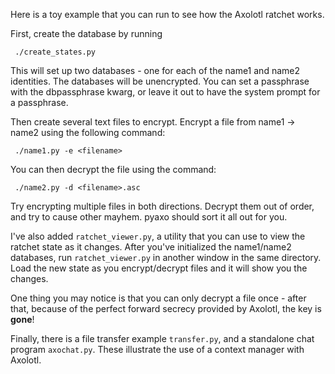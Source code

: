 Here is a toy example that you can run to see how the Axolotl ratchet works.

First, create the database by running

     ./create_states.py

This will set up two databases - one for each of the name1 and name2 identities.
The databases will be unencrypted. You can set a passphrase with the
dbpassphrase kwarg, or leave it out to have the system prompt for a passphrase.

Then create several text files to encrypt.  Encrypt a file from name1 -> name2
using the following command:

     ./name1.py -e <filename>

You can then decrypt the file using the command:

     ./name2.py -d <filename>.asc

Try encrypting multiple files in both directions. Decrypt them out of order, and try
to cause other mayhem. pyaxo should sort it all out for you.

I've also added ```ratchet_viewer.py```, a utility that you can use to view
the ratchet state as it changes. After you've initialized the name1/name2 
databases, run ```ratchet_viewer.py``` in another window in the same directory.
Load the new state as you encrypt/decrypt files and it will show you the changes.

One thing you may notice is that you can only decrypt a file once - after that,
because of the perfect forward secrecy provided by Axolotl, the key is __gone__!

Finally, there is a file transfer example ```transfer.py```, and a standalone chat
program ```axochat.py```. These illustrate the use of a context manager with Axolotl.
